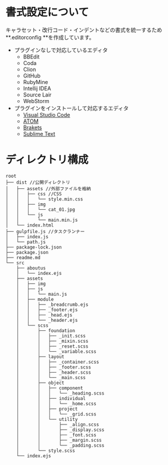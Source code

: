 # 書式設定について
キャラセット・改行コード・インデントなどの書式を統一するため**.editorconfig **を作成しています。
- プラグインなしで対応しているエディタ
	- BBEdit
	- Coda
	- Clion
	- GitHub
	- RubyMine
	- Intellij IDEA
	- Source Lair
	- WebStorm
- プラグインをインストールして対応するエディタ
	- [Visual Studio Code](https://marketplace.visualstudio.com/items?itemName=EditorConfig.EditorConfig "Visual Studio Code")
	- [ATOM](https://github.com/sindresorhus/atom-editorconfig#readme "ATOM")
	- [Brakets](https://github.com/kidwm/brackets-editorconfig/ "Brakets")
	- [Sublime Text](https://github.com/sindresorhus/editorconfig-sublime#readme "Sublime Text")
# ディレクトリ構成

```
root
├── dist //公開ディレクトリ
│   ├── assets //外部ファイルを格納
│   │   ├── css //CSS
│   │   │   └── style.min.css
│   │   ├── img
│   │   │   └── cat_01.jpg
│   │   └── js
│   │       └── main.min.js
│   └── index.html
├── gulpfile.js //タスクランナー
│   ├── index.js
│   └── path.js
├── package-lock.json
├── package.json
├── readme.md
└── src
    ├── aboutus
    │   └── index.ejs
    ├── assets
    │   ├── img
    │   ├── js
    │   │   └── main.js
    │   ├── module
    │   │   ├── _breadcrumb.ejs
    │   │   ├── _footer.ejs
    │   │   ├── _head.ejs
    │   │   └── _header.ejs
    │   └── scss
    │       ├── foundation
    │       │   ├── _init.scss
    │       │   ├── _mixin.scss
    │       │   ├── _reset.scss
    │       │   └── _variable.scss
    │       ├── layout
    │       │   ├── _container.scss
    │       │   ├── _footer.scss
    │       │   ├── _header.scss
    │       │   └── _main.scss
    │       ├── object
    │       │   ├── component
    │       │   │   └── _heading.scss
    │       │   ├── individual
    │       │   │   └── _home.scss
    │       │   ├── project
    │       │   │   └── _grid.scss
    │       │   └── utility
    │       │       ├── _align.scss
    │       │       ├── _display.scss
    │       │       ├── _font.scss
    │       │       ├── _margin.scss
    │       │       └── _padding.scss
    │       └── style.scss
    └── index.ejs
```

